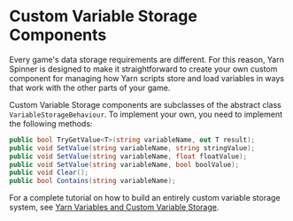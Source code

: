 # Custom Variable Storage Components

Every game's data storage requirements are different. For this reason, Yarn Spinner is designed to make it straightforward to create your own custom component for managing how Yarn scripts store and load variables in ways that work with the other parts of your game.

Custom Variable Storage components are subclasses of the abstract class `VariableStorageBehaviour`. To implement your own, you need to implement the following methods:

```csharp
public bool TryGetValue<T>(string variableName, out T result);
public void SetValue(string variableName, string stringValue);
public void SetValue(string variableName, float floatValue);
public void SetValue(string variableName, bool boolValue);
public void Clear();
public bool Contains(string variableName);
```

For a complete tutorial on how to build an entirely custom variable storage system, see [Yarn Variables and Custom Variable Storage](broken-reference).
